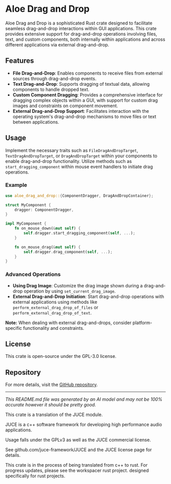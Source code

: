 # Aloe Drag and Drop

Aloe Drag and Drop is a sophisticated Rust crate designed to facilitate seamless drag-and-drop interactions within GUI applications. This crate provides extensive support for drag-and-drop operations involving files, text, and custom components, both internally within applications and across different applications via external drag-and-drop.

## Features

- **File Drag-and-Drop**: Enables components to receive files from external sources through drag-and-drop events.
- **Text Drag-and-Drop**: Supports dragging of textual data, allowing components to handle dropped text.
- **Custom Component Dragging**: Provides a comprehensive interface for dragging complex objects within a GUI, with support for custom drag images and constraints on component movement.
- **External Drag-and-Drop Support**: Facilitates interaction with the operating system's drag-and-drop mechanisms to move files or text between applications.

## Usage

Implement the necessary traits such as `FileDragAndDropTarget`, `TextDragAndDropTarget`, or `DragAndDropTarget` within your components to enable drag-and-drop functionality. Utilize methods such as `start_dragging_component` within mouse event handlers to initiate drag operations.

### Example

```rust
use aloe_drag_and_drop::{ComponentDragger, DragAndDropContainer};

struct MyComponent {
    dragger: ComponentDragger,
}

impl MyComponent {
    fn on_mouse_down(&mut self) {
        self.dragger.start_dragging_component(self, ...);
    }

    fn on_mouse_drag(&mut self) {
        self.dragger.drag_component(self, ...);
    }
}
```

### Advanced Operations

- **Using Drag Image**: Customize the drag image shown during a drag-and-drop operation by using `set_current_drag_image`.
- **External Drag-and-Drop Initiation**: Start drag-and-drop operations with external applications using methods like `perform_external_drag_drop_of_files` or `perform_external_drag_drop_of_text`.

**Note:** When dealing with external drag-and-drops, consider platform-specific functionality and constraints.

## License

This crate is open-source under the GPL-3.0 license. 

## Repository

For more details, visit the [GitHub repository](https://github.com/klebs6/aloe-rs).

---

*This README.md file was generated by an AI model and may not be 100% accurate however it should be pretty good.*

This crate is a translation of the JUCE module.

JUCE is a c++ software framework for developing high performance audio applications.

Usage falls under the GPLv3 as well as the JUCE commercial license.

See github.com/juce-framework/JUCE and the JUCE license page for details.

This crate is in the process of being translated from c++ to rust. For progress updates, please see the workspacer rust project. designed specifically for rust projects.
